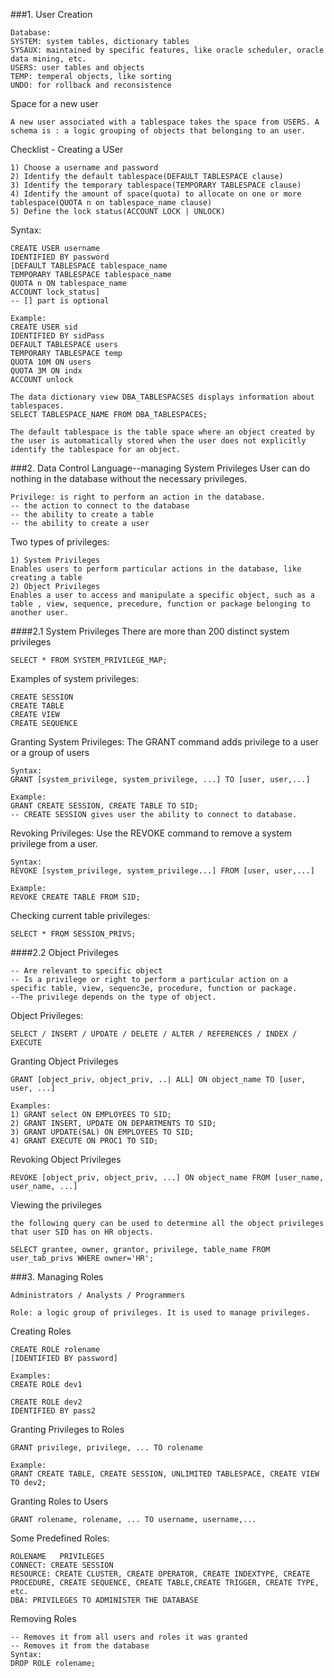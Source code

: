###1. User Creation
```
Database:
SYSTEM: system tables, dictionary tables
SYSAUX: maintained by specific features, like oracle scheduler, oracle data mining, etc.
USERS: user tables and objects
TEMP: temperal objects, like sorting
UNDO: for rollback and reconsistence
```

Space for a new user
```
A new user associated with a tablespace takes the space from USERS. A schema is : a logic grouping of objects that belonging to an user.
```
Checklist - Creating a USer
```
1) Choose a username and password
2) Identify the default tablespace(DEFAULT TABLESPACE clause)
3) Identify the temporary tablespace(TEMPORARY TABLESPACE clause)
4) Identify the amount of space(quota) to allocate on one or more tablespace(QUOTA n on tablespace_name clause)
5) Define the lock status(ACCOUNT LOCK | UNLOCK)
```
Syntax:
```
CREATE USER username
IDENTIFIED BY password
[DEFAULT TABLESPACE tablespace_name
TEMPORARY TABLESPACE tablespace_name
QUOTA n ON tablespace_name
ACCOUNT lock_status]
-- [] part is optional

Example:
CREATE USER sid
IDENTIFIED BY sidPass
DEFAULT TABLESPACE users
TEMPORARY TABLESPACE temp
QUOTA 10M ON users
QUOTA 3M ON indx
ACCOUNT unlock
```

```
The data dictionary view DBA_TABLESPACSES displays information about tablespaces.
SELECT TABLESPACE_NAME FROM DBA_TABLESPACES;
```

```
The default tablespace is the table space where an object created by the user is automatically stored when the user does not explicitly identify the tablespace for an object.
```

###2. Data Control Language--managing System Privileges
User can do nothing in the database without the necessary privileges.
```
Privilege: is right to perform an action in the database.
-- the action to connect to the database
-- the ability to create a table
-- the ability to create a user
```
Two types of privileges:
```
1) System Privileges
Enables users to perform particular actions in the database, like creating a table
2) Object Privileges
Enables a user to access and manipulate a specific object, such as a table , view, sequence, precedure, function or package belonging to another user.
```
####2.1 System Privileges
There are more than 200 distinct system privileges
```
SELECT * FROM SYSTEM_PRIVILEGE_MAP;
```
Examples of system privileges:
```
CREATE SESSION
CREATE TABLE
CREATE VIEW
CREATE SEQUENCE
```
Granting System Privileges: The GRANT command adds privilege to a user or a group of users
```
Syntax:
GRANT [system_privilege, system_privilege, ...] TO [user, user,...]

Example:
GRANT CREATE SESSION, CREATE TABLE TO SID;
-- CREATE SESSION gives user the ability to connect to database.
```
Revoking Privileges: Use the REVOKE command to remove a system privilege from a user.
```
Syntax:
REVOKE [system_privilege, system_privilege...] FROM [user, user,...]

Example:
REVOKE CREATE TABLE FROM SID;
```
Checking current table privileges:
```
SELECT * FROM SESSION_PRIVS;
```
####2.2 Object Privileges
```
-- Are relevant to specific object
-- Is a privilege or right to perform a particular action on a specific table, view, sequenc3e, procedure, function or package.
--The privilege depends on the type of object.
```
Object Privileges:
```
SELECT / INSERT / UPDATE / DELETE / ALTER / REFERENCES / INDEX / EXECUTE
```
Granting Object Privileges
```
GRANT [object_priv, object_priv, ..| ALL] ON object_name TO [user, user, ...]

Examples:
1) GRANT select ON EMPLOYEES TO SID;
2) GRANT INSERT, UPDATE ON DEPARTMENTS TO SID;
3) GRANT UPDATE(SAL) ON EMPLOYEES TO SID;
4) GRANT EXECUTE ON PROC1 TO SID;
```
Revoking Object Privileges
```
REVOKE [object_priv, object_priv, ...] ON object_name FROM [user_name, user_name, ...]
```
Viewing the privileges
```
the following query can be used to determine all the object privileges that user SID has on HR objects.

SELECT grantee, owner, grantor, privilege, table_name FROM user_tab_privs WHERE owner='HR';
```

###3. Managing Roles
```
Administrators / Analysts / Programmers

Role: a logic group of privileges. It is used to manage privileges.
```
Creating Roles
```
CREATE ROLE rolename
[IDENTIFIED BY password]

Examples:
CREATE ROLE dev1

CREATE ROLE dev2
IDENTIFIED BY pass2
```
Granting Privileges to Roles
```
GRANT privilege, privilege, ... TO rolename

Example:
GRANT CREATE TABLE, CREATE SESSION, UNLIMITED TABLESPACE, CREATE VIEW
TO dev2;
```
Granting Roles to Users
```
GRANT rolename, rolename, ... TO username, username,...
```
Some Predefined Roles:
```
ROLENAME   PRIVILEGES
CONNECT: CREATE SESSION
RESOURCE: CREATE CLUSTER, CREATE OPERATOR, CREATE INDEXTYPE, CREATE PROCEDURE, CREATE SEQUENCE, CREATE TABLE,CREATE TRIGGER, CREATE TYPE, etc.
DBA: PRIVILEGES TO ADMINISTER THE DATABASE
```
Removing Roles
```
-- Removes it from all users and roles it was granted
-- Removes it from the database
Syntax:
DROP ROLE rolename;
```
